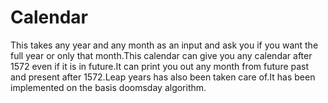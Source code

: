 # Calendar
This takes any year and any month as an input and ask you if you want the full year or only that month.This calendar can give you any calendar after 1572 even if it is in future.It can print you out any month from future past and present after 1572.Leap years has also been taken care of.It has been implemented on the basis doomsday algorithm.
